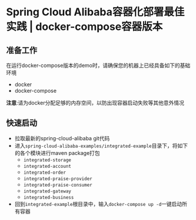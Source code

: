 # Spring Cloud Alibaba容器化部署最佳实践 | docker-compose容器版本

## 准备工作

在运行docker-compose版本的demo时，请确保您的机器上已经具备如下的基础环境
- docker
- docker-compose

**注意**:请为docker分配足够的内存空间，以防出现容器启动失败等其他意外情况

## 快速启动

- 拉取最新的spring-cloud-alibaba git代码
- 进入`spring-cloud-alibaba-examples/integrated-example`目录下，将如下的各个模块进行maven package打包
  - `integrated-storage`
  - `integrated-account`
  - `integrated-order`
  - `integrated-praise-provider`
  - `integrated-praise-consumer`
  - `integrated-gateway`
  - `integrated-business`
- 回到`integrated-example`根目录中，输入`docker-compose up -d`一键启动所有容器

